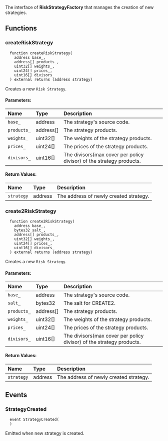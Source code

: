 The interface of **RiskStrategyFactory** that manages the creation of new strategies.


## Functions
### createRiskStrategy
```solidity
  function createRiskStrategy(
    address base_,
    address[] products_,
    uint32[] weights_,
    uint24[] prices_,
    uint16[] divisors_
  ) external returns (address strategy)
```
Creates a new `Risk Strategy`.


#### Parameters:
| Name | Type | Description                                                          |
| :--- | :--- | :------------------------------------------------------------------- |
|`base_` | address |  The strategy's source code.
|`products_` | address[] | The strategy products.
|`weights_` | uint32[] |  The weights of the strategy products.
|`prices_` | uint24[] |   The prices of the strategy products.
|`divisors_` | uint16[] | The divisors(max cover per policy divisor) of the strategy products. 

#### Return Values:
| Name                           | Type          | Description                                                                  |
| :----------------------------- | :------------ | :--------------------------------------------------------------------------- |
|`strategy`| address | The address of newly created strategy.
### create2RiskStrategy
```solidity
  function create2RiskStrategy(
    address base_,
    bytes32 salt_,
    address[] products_,
    uint32[] weights_,
    uint24[] prices_,
    uint16[] divisors_
  ) external returns (address strategy)
```
Creates a new `Risk Strategy`.


#### Parameters:
| Name | Type | Description                                                          |
| :--- | :--- | :------------------------------------------------------------------- |
|`base_` | address |  The strategy's source code.
|`salt_` | bytes32 | The salt for CREATE2.
|`products_` | address[] | The strategy products.
|`weights_` | uint32[] |  The weights of the strategy products.
|`prices_` | uint24[] |   The prices of the strategy products.
|`divisors_` | uint16[] | The divisors(max cover per policy divisor) of the strategy products. 

#### Return Values:
| Name                           | Type          | Description                                                                  |
| :----------------------------- | :------------ | :--------------------------------------------------------------------------- |
|`strategy`| address | The address of newly created strategy.
## Events
### StrategyCreated
```solidity
  event StrategyCreated(
  )
```
Emitted when new strategy is created.


